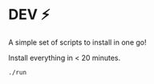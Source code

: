# DEV ⚡

A simple set of scripts to install in one go! 

Install everything in < 20 minutes. 

```bash
./run
```
